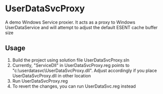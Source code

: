 # UserDataSvcProxy
A demo Windows Service proxier. It acts as a proxy to Windows UserDataService and will attempt to adjust the default ESENT cache buffer size

## Usage
1. Build the project using solution file UserDataSvcProxy.sln
2. Currently, "ServiceDll" in UserDataSvcProxy.reg points to "c:\userdatasvc\UserDataSvcProxy.dll". Adjust accordingly if you place UserDataSvcProxy.dll in other location
3. Run UserDataSvcProxy.reg
4. To revert the changes, you can run UserDataSvc.reg instead